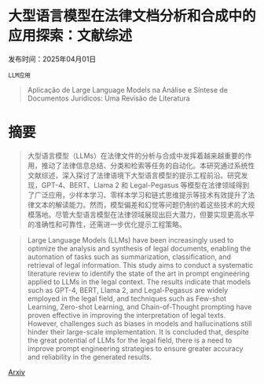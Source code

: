 # 大型语言模型在法律文档分析和合成中的应用探索：文献综述

发布时间：2025年04月01日

`LLM应用`

> Aplicação de Large Language Models na Análise e Síntese de Documentos Jurídicos: Uma Revisão de Literatura

# 摘要

> 大型语言模型（LLMs）在法律文件的分析与合成中发挥着越来越重要的作用，推动了法律信息总结、分类和检索等任务的自动化。本研究通过系统性文献综述，深入探讨了法律语境下大型语言模型的提示工程前沿。研究发现，GPT-4、BERT、Llama 2 和 Legal-Pegasus 等模型在法律领域得到了广泛应用，少样本学习、零样本学习和链式思维提示等技术有效提升了法律文本的解读能力。然而，模型偏差和幻觉等问题仍制约着这些技术的大规模落地。尽管大型语言模型在法律领域展现出巨大潜力，但要实现更高水平的准确性和可靠性，还需进一步优化提示工程策略。

> Large Language Models (LLMs) have been increasingly used to optimize the analysis and synthesis of legal documents, enabling the automation of tasks such as summarization, classification, and retrieval of legal information. This study aims to conduct a systematic literature review to identify the state of the art in prompt engineering applied to LLMs in the legal context. The results indicate that models such as GPT-4, BERT, Llama 2, and Legal-Pegasus are widely employed in the legal field, and techniques such as Few-shot Learning, Zero-shot Learning, and Chain-of-Thought prompting have proven effective in improving the interpretation of legal texts. However, challenges such as biases in models and hallucinations still hinder their large-scale implementation. It is concluded that, despite the great potential of LLMs for the legal field, there is a need to improve prompt engineering strategies to ensure greater accuracy and reliability in the generated results.

[Arxiv](https://arxiv.org/abs/2504.00725)